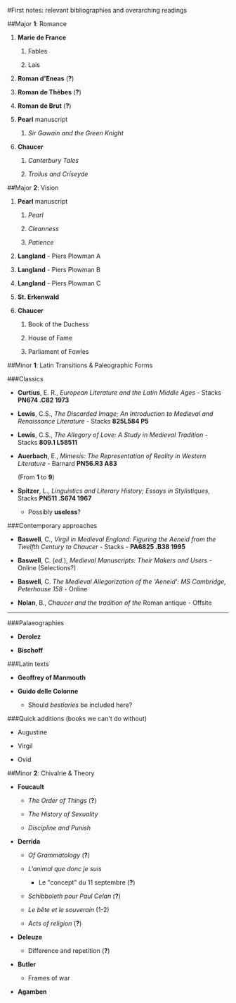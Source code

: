 #First notes: relevant bibliographies and overarching readings

##Major __1__: Romance

1. __Marie de France__

	1. Fables

	1. Lais

1. __Roman d'Eneas__ (__?__)

1. __Roman de Thèbes__ (__?__)

1. __Roman de Brut__ (__?__)

1. __Pearl__ manuscript
	
	1. _Sir Gawain and the Green Knight_
	
1. __Chaucer__
	
	1. _Canterbury Tales_

	1. _Troilus and Criseyde_



##Major __2__: Vision

1. __Pearl__ manuscript
	
	1. _Pearl_
	
	1. _Cleanness_
		
	1. _Patience_

1. __Langland__ - Piers Plowman A

1. __Langland__ - Piers Plowman B

1. __Langland__ - Piers Plowman C

1. __St. Erkenwald__

1. __Chaucer__

	1. Book of the Duchess
	
	1. House of Fame
	
	1. Parliament of Fowles

##Minor __1__: Latin Transitions & Paleographic Forms

###Classics

- __Curtius__, E. R., _European Literature and the Latin Middle Ages_ - Stacks __PN674 .C82 1973__

- __Lewis__, C.S., _The Discarded Image; An Introduction to Medieval and Renaissance Literature_ - Stacks __825L584 P5__

- __Lewis__, C.S., _The Allegory of Love: A Study in Medieval Tradition_ - Stacks __809.1 L58511__

- __Auerbach__, E., _Mimesis: The Representation of Reality in Western Literature_ - Barnard __PN56.R3 A83__

	(From __1__ to __9__)

- __Spitzer__, L., _Linguistics and Literary History; Essays in Stylistiques_, Stacks __PN511 .S674 1967__

	- Possibly __useless__?

###Contemporary approaches

- __Baswell__, C., _Virgil in Medieval England: Figuring the Aeneid from the Twelfth Century to Chaucer_ - Stacks - __PA6825 .B38 1995__

- __Baswell__, C. (_ed._), _Medieval Manuscripts: Their Makers and Users_ - Online (Selections?)

- __Baswell__, C. _The Medieval Allegorization of the 'Aeneid': MS Cambridge, Peterhouse 158_ - Online

- __Nolan__, B., _Chaucer and the tradition of the_ Roman antique - Offsite

- - -

###Palaeographies

- __Derolez__

- __Bischoff__

###Latin texts

- __Geoffrey of Manmouth__

- __Guido delle Colonne__

	- Should _bestiaries_ be included here?

###Quick additions (books we can't do without)

- Augustine

- Virgil

- Ovid

##Minor __2__: Chivalrie & Theory

- __Foucault__

	- _The Order of Things_ (__?__)

	- _The History of Sexuality_

	- _Discipline and Punish_

- __Derrida__

	- _Of Grammatology_ (__?__)

	- _L'animal que donc je suis_
	
		- Le "concept" du 11 septembre (__?__)

	- _Schibboleth pour Paul Celan_ (__?__)

	- _Le bête et le souverain_ (1-2)

	- _Acts of religion_ (__?__)

- __Deleuze__

	- Difference and repetition (__?__)

- __Butler__

	- Frames of war

- __Agamben__
